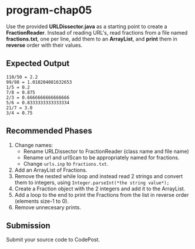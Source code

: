 # program-chap05

Use the provided **URLDissector.java** as a starting point to create a **FractionReader**. Instead of reading URL's, read fractions from a file named **fractions.txt**, one per line, add them to an **ArrayList**, and **print** them in **reverse** order with their values.

## Expected Output
```
110/50 = 2.2
99/98 = 1.010204081632653
1/5 = 0.2
7/8 = 0.875
2/3 = 0.6666666666666666
5/6 = 0.8333333333333334
21/7 = 3.0
3/4 = 0.75
```
## Recommended Phases
1. Change names:
   * Rename URLDissector to FractionReader (class name and file name)
   * Rename url and urlScan to be appropriately named for fractions.
   * Change ```urls.inp``` to ```fractions.txt```.
2. Add an ArrayList of Fractions.
3. Remove the nested while loop and instead read 2 strings and convert them to integers, using ```Integer.parseInt(*the string value*);```
4. Create a Fraction object with the 2 integers and add it to the ArrayList.
5. Add a loop to the end to print the Fractions from the list in reverse order (elements size-1 to 0).
6. Remove unnecesary prints.

## Submission
Submit your source code to CodePost.

